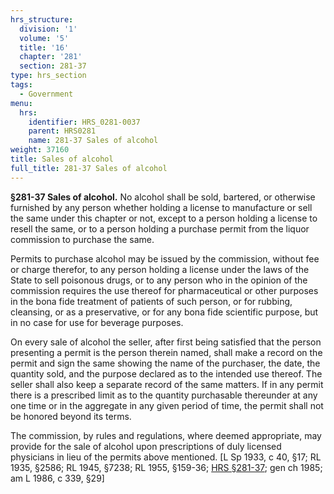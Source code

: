 ```yaml
---
hrs_structure:
  division: '1'
  volume: '5'
  title: '16'
  chapter: '281'
  section: 281-37
type: hrs_section
tags:
  - Government
menu:
  hrs:
    identifier: HRS_0281-0037
    parent: HRS0281
    name: 281-37 Sales of alcohol
weight: 37160
title: Sales of alcohol
full_title: 281-37 Sales of alcohol
---
```

**§281-37 Sales of alcohol.** No alcohol shall be sold, bartered, or otherwise furnished by any person whether holding a license to manufacture or sell the same under this chapter or not, except to a person holding a license to resell the same, or to a person holding a purchase permit from the liquor commission to purchase the same.

Permits to purchase alcohol may be issued by the commission, without fee or charge therefor, to any person holding a license under the laws of the State to sell poisonous drugs, or to any person who in the opinion of the commission requires the use thereof for pharmaceutical or other purposes in the bona fide treatment of patients of such person, or for rubbing, cleansing, or as a preservative, or for any bona fide scientific purpose, but in no case for use for beverage purposes.

On every sale of alcohol the seller, after first being satisfied that the person presenting a permit is the person therein named, shall make a record on the permit and sign the same showing the name of the purchaser, the date, the quantity sold, and the purpose declared as to the intended use thereof. The seller shall also keep a separate record of the same matters. If in any permit there is a prescribed limit as to the quantity purchasable thereunder at any one time or in the aggregate in any given period of time, the permit shall not be honored beyond its terms.

The commission, by rules and regulations, where deemed appropriate, may provide for the sale of alcohol upon prescriptions of duly licensed physicians in lieu of the permits above mentioned. [L Sp 1933, c 40, §17; RL 1935, §2586; RL 1945, §7238; RL 1955, §159-36; [HRS §281-37](/title-16/chapter-281/section-281-37/); gen ch 1985; am L 1986, c 339, §29]